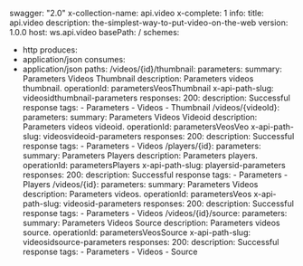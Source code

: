 swagger: "2.0"
x-collection-name: api.video
x-complete: 1
info:
  title: api.video
  description: the-simplest-way-to-put-video-on-the-web
  version: 1.0.0
host: ws.api.video
basePath: /
schemes:
- http
produces:
- application/json
consumes:
- application/json
paths:
  /videos/{id}/thumbnail:
    parameters:
      summary: Parameters Videos Thumbnail
      description: Parameters videos thumbnail.
      operationId: parametersVeosThumbnail
      x-api-path-slug: videosidthumbnail-parameters
      responses:
        200:
          description: Successful response
      tags:
      - Parameters
      - Videos
      - Thumbnail
  /videos/{videoId}:
    parameters:
      summary: Parameters Videos Videoid
      description: Parameters videos videoid.
      operationId: parametersVeosVeo
      x-api-path-slug: videosvideoid-parameters
      responses:
        200:
          description: Successful response
      tags:
      - Parameters
      - Videos
  /players/{id}:
    parameters:
      summary: Parameters Players
      description: Parameters players.
      operationId: parametersPlayers
      x-api-path-slug: playersid-parameters
      responses:
        200:
          description: Successful response
      tags:
      - Parameters
      - Players
  /videos/{id}:
    parameters:
      summary: Parameters Videos
      description: Parameters videos.
      operationId: parametersVeos
      x-api-path-slug: videosid-parameters
      responses:
        200:
          description: Successful response
      tags:
      - Parameters
      - Videos
  /videos/{id}/source:
    parameters:
      summary: Parameters Videos Source
      description: Parameters videos source.
      operationId: parametersVeosSource
      x-api-path-slug: videosidsource-parameters
      responses:
        200:
          description: Successful response
      tags:
      - Parameters
      - Videos
      - Source